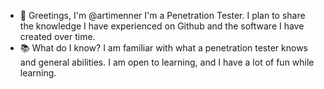 - 📢 Greetings, I'm @artimenner I'm a Penetration Tester. I plan to share the knowledge I have experienced on Github and the software I have created over time.
- 📚 What do I know? I am familiar with what a penetration tester knows and general abilities. I am open to learning, and I have a lot of fun while learning.
<!---
artimenner/artimenner is a ✨ special ✨ repository because its `README.md` (this file) appears on your GitHub profile.
You can click the Preview link to take a look at your changes.
--->

